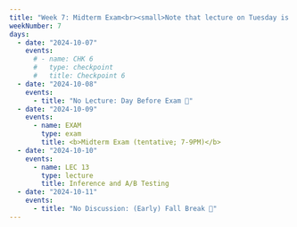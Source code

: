 ```yaml
---
title: "Week 7: Midterm Exam<br><small>Note that lecture on Tuesday is cancelled, due to the Midterm Exam on Wednesday.</small>"
weekNumber: 7
days:
  - date: "2024-10-07"
    events:
      # - name: CHK 6
      #   type: checkpoint
      #   title: Checkpoint 6
  - date: "2024-10-08"
    events:
      - title: "No Lecture: Day Before Exam 📝"
  - date: "2024-10-09"
    events:
      - name: EXAM
        type: exam
        title: <b>Midterm Exam (tentative; 7-9PM)</b>
  - date: "2024-10-10"
    events:
      - name: LEC 13
        type: lecture
        title: Inference and A/B Testing
  - date: "2024-10-11"
    events:
      - title: "No Discussion: (Early) Fall Break 🍁"
---
```

